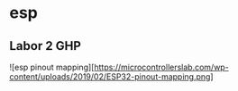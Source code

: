 # esp
## Labor 2 GHP
![esp pinout mapping][https://microcontrollerslab.com/wp-content/uploads/2019/02/ESP32-pinout-mapping.png]
